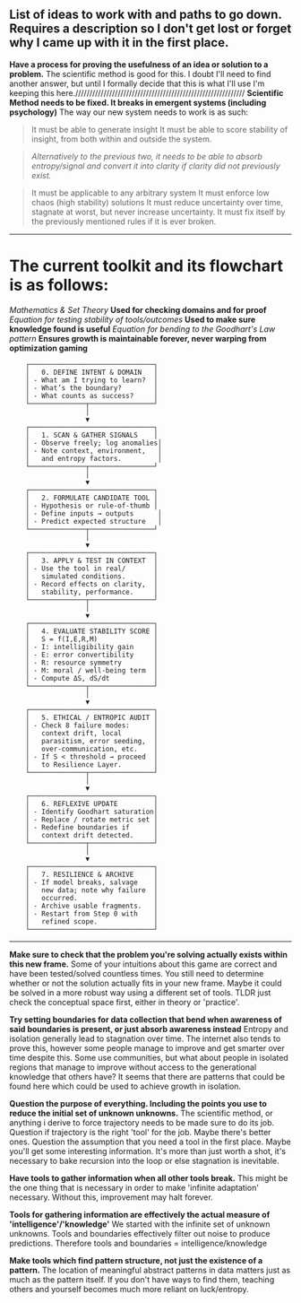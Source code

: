 ## List of ideas to work with and paths to go down. Requires a description so I don't get lost or forget why I came up with it in the first place.

**Have a process for proving the usefulness of an idea or solution to a problem.**
The scientific method is good for this. I doubt I'll need to find another answer, but until I formally decide
that this is what I'll use I'm keeping this here.////////////////////////////////////////////////////////////
**Scientific Method needs to be fixed. It breaks in emergent systems (including psychology)**
The way our new system needs to work is as such:
> It must be able to generate insight
> It must be able to score stability of insight, from both within and outside the system.

> *Alternatively to the previous two, it needs to be able to absorb entropy/signal and convert it into clarity if clarity did not previously exist.*

> It must be applicable to any arbitrary system
> It must enforce low chaos (high stability) solutions
> It must reduce uncertainty over time, stagnate at worst, but never increase uncertainty.
> It must fix itself by the previously mentioned rules if it is ever broken.

---

# The current toolkit and its flowchart is as follows:

*Mathematics & Set Theory* **Used for checking domains and for proof**
*Equation for testing stability of tools/outcomes* **Used to make sure knowledge found is useful**
*Equation for bending to the Goodhart's Law pattern* **Ensures growth is maintainable forever, never warping from optimization gaming**

        ┌───────────────────────────────┐
        │   0. DEFINE INTENT & DOMAIN   │
        │ - What am I trying to learn?  │
        │ - What’s the boundary?        │
        │ - What counts as success?     │
        └──────────────┬────────────────┘
                       │
                       ▼
        ┌───────────────────────────────┐
        │   1. SCAN & GATHER SIGNALS    │
        │ - Observe freely; log anomalies│
        │ - Note context, environment,   │
        │   and entropy factors.         │
        └──────────────┬────────────────┘
                       │
                       ▼
        ┌───────────────────────────────┐
        │   2. FORMULATE CANDIDATE TOOL │
        │ - Hypothesis or rule-of-thumb │
        │ - Define inputs → outputs      │
        │ - Predict expected structure   │
        └──────────────┬────────────────┘
                       │
                       ▼
        ┌───────────────────────────────┐
        │   3. APPLY & TEST IN CONTEXT  │
        │ - Use the tool in real/       │
        │   simulated conditions.       │
        │ - Record effects on clarity,  │
        │   stability, performance.     │
        └──────────────┬────────────────┘
                       │
                       ▼
        ┌───────────────────────────────┐
        │   4. EVALUATE STABILITY SCORE │
        │   S = f(I,E,R,M)              │
        │ - I: intelligibility gain     │
        │ - E: error convertibility     │
        │ - R: resource symmetry        │
        │ - M: moral / well-being term  │
        │ - Compute ΔS, dS/dt           │
        └──────────────┬────────────────┘
                       │
                       ▼
        ┌───────────────────────────────┐
        │   5. ETHICAL / ENTROPIC AUDIT │
        │ - Check 8 failure modes:      │
        │   context drift, local        │
        │   parasitism, error seeding,  │
        │   over-communication, etc.    │
        │ - If S < threshold → proceed  │
        │   to Resilience Layer.        │
        └──────────────┬────────────────┘
                       │
                       ▼
        ┌───────────────────────────────┐
        │   6. REFLEXIVE UPDATE         │
        │ - Identify Goodhart saturation│
        │ - Replace / rotate metric set │
        │ - Redefine boundaries if      │
        │   context drift detected.     │
        └──────────────┬────────────────┘
                       │
                       ▼
        ┌───────────────────────────────┐
        │   7. RESILIENCE & ARCHIVE     │
        │ - If model breaks, salvage    │
        │   new data; note why failure  │
        │   occurred.                   │
        │ - Archive usable fragments.   │
        │ - Restart from Step 0 with    │
        │   refined scope.              │
        └───────────────────────────────┘

---

**Make sure to check that the problem you're solving actually exists within this new frame.**
Some of your intuitions about this game are correct and have been tested/solved countless times. You still need
to determine whether or not the solution actually fits in your new frame. Maybe it could be solved in a more robust way
using a different set of tools. TLDR just check the conceptual space first, either in theory or 'practice'.

**Try setting boundaries for data collection that bend when awareness of said boundaries is present, or just absorb awareness instead**
Entropy and isolation generally lead to stagnation over time. The internet also tends to prove this, however some people manage to improve
and get smarter over time despite this. Some use communities, but what about people in isolated regions that manage to improve without access
to the generational knowledge that others have? It seems that there are patterns that could be found here which could be used to achieve growth in isolation.

**Question the purpose of everything. Including the points you use to reduce the initial set of unknown unknowns.**
The scientific method, or anything i derive to force trajectory needs to be made sure to do its job. Question if trajectory is the right 'tool' for
the job. Maybe there's better ones. Question the assumption that you need a tool in the first place. Maybe you'll get some interesting information.
It's more than just worth a shot, it's necessary to bake recursion into the loop or else stagnation is inevitable.

**Have tools to gather information when all other tools break.**
This might be the one thing that is necessary in order to make 'infinite adaptation' necessary. Without this, improvement may halt forever.

**Tools for gathering information are effectively the actual measure of 'intelligence'/'knowledge'**
We started with the infinite set of unknown unknowns. Tools and boundaries effectively filter out noise to produce predictions.
Therefore tools and boundaries = intelligence/knowledge

**Make tools which find pattern structure, not just the existence of a pattern.**
The location of meaningful abstract patterns in data matters just as much as the pattern itself. If you don't have ways to find them, teaching others
and yourself becomes much more reliant on luck/entropy.
